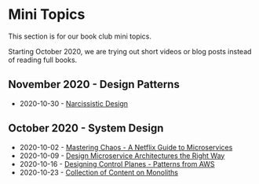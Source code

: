 # Mini Topics

This section is for our book club mini topics.

Starting October 2020, we are trying out short videos or blog posts instead of reading full books.

## November 2020 - Design Patterns

- 2020-10-30 - [Narcissistic Design](./systems-design/2020-10-30-narcissistic-design/readme.md)

## October 2020 - System Design

- 2020-10-02 - [Mastering Chaos - A Netflix Guide to Microservices](./systems-design/2020-10-02-mastering-chaos-a-guide-to-microservices/README.md)
- 2020-10-09 - [Design Microservice Architectures the Right Way](./systems-design/2020-10-09-design-microservice-architecture-the-right-way/readme.md)
- 2020-10-16 - [Designing Control Planes - Patterns from AWS](./systems-design/2020-10-16-designing-control-planes.md)
- 2020-10-23 - [Collection of Content on Monoliths](./systems-design/2020-10-23-collection-content-on-monoliths/readme.md)
